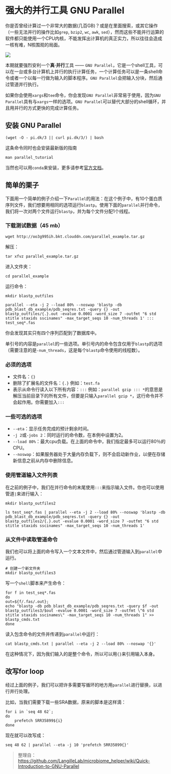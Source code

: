 # 强大的并行工具 GNU Parallel

你是否曾经计算过一个非常大的数据(几百GB)？或是在里面搜索，或其它操作（一些无法并行的操作比如`grep`, `bzip2`, `wc`, `awk`, `sed`），然而这些不能并行运算的软件都只能使用一个CPU内核，不能发挥出计算机的真正实力，所以往往会造成一核有难，N核围观的局面。

![](http://oo3g995ih.bkt.clouddn.com/blog/180813/EbE2a76K7i.png?imageslim)

本期就要强烈安利一个**真·并行**工具 —— `GNU Parallel`，它是一个shell工具，可以在一台或多台计算机上并行的执行计算任务，一个计算任务可以是一条shell命令或者一个以每一行做为输入的脚本程序。`GNU Parallel`会把输入分块，然后通过管道并行执行。

如果你会使用`xargs`和`tee`命令，你会发现`GNU Parallel`非常易于使用，因为`GNU Parallel`具有与`xargs`一样的选项。`GNU Parallel`可以替代大部分的shell循环，并且用并行的方式更快的完成计算任务。

## 安装 GNU Parallel

```
(wget -O - pi.dk/3 || curl pi.dk/3/) | bash
```

这条命令同时也会安装最新版的指南

```
man parallel_tutorial
```

当然也可以用`conda`来安装，更多请参考[官方文档](https://www.gnu.org/software/parallel/)。

## 简单的栗子

下面用一个简单的例子介绍一下`Parallel`的用法：在这个例子中，有10个蛋白质序列文件，我们想要用相同的选项运行`blastp`。使用下面的`parallel`并行命令，我们将一次对两个文件运行`blastp`，并为每个文件分配1个线程。

### 下载测试数据（45 mb）

```
wget http://oo3g995ih.bkt.clouddn.com/parallel_example.tar.gz
```

解压：

```
tar xfvz parallel_example.tar.gz
```

进入文件夹：

```
cd parallel_example
```

运行命令：

```
mkdir blastp_outfiles

parallel --eta -j 2 --load 80% --noswap 'blastp -db pdb_blast_db_example/pdb_seqres.txt -query {} -out blastp_outfiles/{.}.out -evalue 0.0001 -word_size 7 -outfmt "6 std stitle staxids sscinames" -max_target_seqs 10 -num_threads 1' ::: test_seq*.fas
```

你会发现其实只有四个序列匹配到了数据库中。

单引号的内容是`parallel`的一些选项。单引号内的命令包含仅用于`blastp`的选项（需要注意的是`-num_threads`，这是每个`blastp`命令使用的线程数）。

### 必须的选项

- 文件名：`{}`
- 删除了扩展名的文件名：`{.}`
例如：`test.fa`
- 表示从命令行读入以下所有内容：`:::`
例如：`parallel gzip ::: *`的意思是解压当前目录下的所有文件，但要是只输入`parallel gzip *`，这行命令并不会起作用。你需要加入`:::`

### 一些可选的选项

- `--eta`：显示任务完成的预计剩余时间。
- `-j 2`或`-jobs 2`：同时运行的命令数，在本例中设置为2。
- `--load 80%`：最大cpu负载。在上面的命令中，我们指定最多可以运行80％的CPU。
- `--noswap`：如果服务器处于大量内存负载下，则不会启动新作业，以便在存储新信息之前从内存中删除信息。

### 使用管道输入文件列表

在之前的例子中，我们在并行命令的末尾使用`:::`来指示输入文件。你也可以使用管道`|`来进行输入：

```
mkdir blastp_outfiles2

ls test_seq*.fas | parallel --eta -j 2 --load 80% --noswap 'blastp -db pdb_blast_db_example/pdb_seqres.txt -query {} -out blastp_outfiles2/{.}.out -evalue 0.0001 -word_size 7 -outfmt "6 std stitle staxids sscinames" -max_target_seqs 10 -num_threads 1'
```

### 从文件中读取管道命令

我们也可以将上面的命令写入一个文本文件中，然后通过管道输入到`parallel`中运行。

```
# 创建一个新文件夹
mkdir blastp_outfiles3
```

写一个`shell`脚本来产生命令：

```
for f in test_seq*.fas
do
out=${f/.fas/.out};
echo "blastp -db pdb_blast_db_example/pdb_seqres.txt -query $f -out blastp_outfiles3/$out -evalue 0.0001 -word_size 7 -outfmt \"6 std stitle staxids sscinames\" -max_target_seqs 10 -num_threads 1" >> blastp_cmds.txt
done
```

读入包含命令的文件并传递到`parallel`中运行：

```
cat blastp_cmds.txt | parallel --eta -j 2 --load 80% --noswap '{}'
```

在这种情况下，因为我们输入的是整个命令，所以可以用`{}`来引用输入本身。

## 改写for loop

经过上面的例子，我们可以把许多需要写循环的地方用`parallel`进行替换，以进行并行处理。

比如，当我们需要下载一些SRA数据，原来的脚本是这样滴：

```
for i in `seq 48 62`;
do
    prefetch SRR35899${i}
done
```

现在就可以改写成：

```
seq 48 62 | parallel --eta -j 10 'prefetch SRR35899{}'
```

> 整理自：https://github.com/LangilleLab/microbiome_helper/wiki/Quick-Introduction-to-GNU-Parallel
